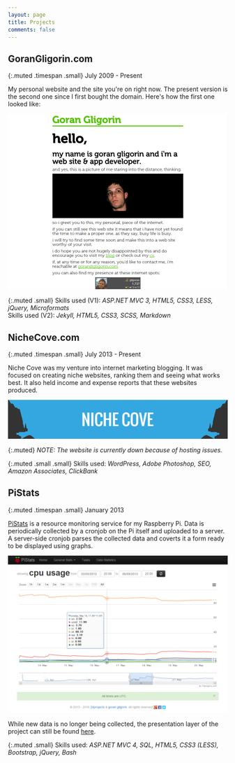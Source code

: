 ```yaml
---
layout: page
title: Projects
comments: false
---
```


## GoranGligorin.com

{:.muted .timespan .small}
July 2009 - Present

My personal website and the site you're on right now. The present version is the second one since I first bought the domain. Here's how the first one looked like:

![GoranGligorin.com (Version 1)][img-ggcom]

{:.muted .small}
Skills used (V1): _ASP.NET MVC 3, HTML5, CSS3, LESS, jQuery, Microformats_ <br />
Skills used (V2): _Jekyll, HTML5, CSS3, SCSS, Markdown_

## NicheCove.com

{:.muted .timespan .small}
July 2013 - Present

Niche Cove was my venture into internet marketing blogging. It was focused on creating niche websites, ranking them and seeing what works best. It also held income and expense reports that these websites produced.

![Niche Cove][img-nc]

{:.muted}
_NOTE: The website is currently down because of hosting issues._

{:.muted .small .small}
Skills used: _WordPress, Adobe Photoshop, SEO, Amazon Associates, ClickBank_

## PiStats

{:.muted .timespan .small}
January 2013

[PiStats][] is a resource monitoring service for my Raspberry Pi. Data is periodically collected by a cronjob on the Pi itself and uploaded to a server. A server-side cronjob parses the collected data and coverts it a form ready to be displayed using graphs.

![PiStats][img-pistats]

While new data is no longer being collected, the presentation layer of the project can still be found [here][pistats].

{:.muted .small}
Skills used: _ASP.NET MVC 4, SQL, HTML5, CSS3 (LESS), Bootstrap, jQuery, Bash_

[img-ggcom]: /images/cv/gorangligorin.com.png
[img-nc]: /images/cv/nichecove.png
[pistats]: http://pistats.24projects.com
[img-pistats]: /images/cv/pistats.png
